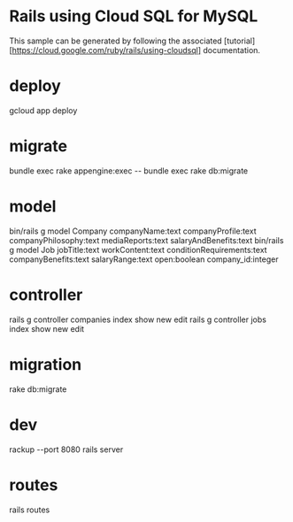 # Rails using Cloud SQL for MySQL

This sample can be generated by following the associated
[tutorial][https://cloud.google.com/ruby/rails/using-cloudsql] documentation.

# deploy
gcloud app deploy

# migrate
bundle exec rake appengine:exec -- bundle exec rake db:migrate

# model
bin/rails g model Company companyName:text companyProfile:text companyPhilosophy:text mediaReports:text salaryAndBenefits:text
bin/rails g model Job jobTitle:text workContent:text conditionRequirements:text companyBenefits:text salaryRange:text open:boolean company_id:integer

# controller
rails g controller companies index show new edit
rails g controller jobs index show new edit

# migration
rake db:migrate
# dev
rackup --port 8080
rails server
# routes
rails routes